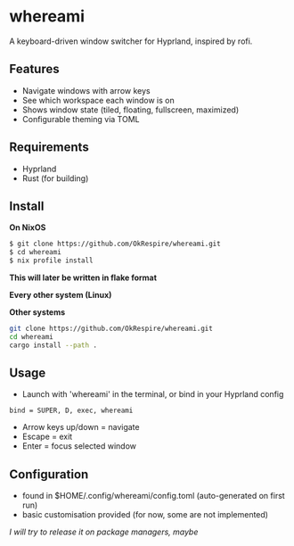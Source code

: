 # whereami

A keyboard-driven window switcher for Hyprland, inspired by rofi.

## Features

- Navigate windows with arrow keys
- See which workspace each window is on
- Shows window state (tiled, floating, fullscreen, maximized)
- Configurable theming via TOML


## Requirements
- Hyprland
- Rust (for building)

## Install

**On NixOS**

```bash
$ git clone https://github.com/OkRespire/whereami.git
$ cd whereami
$ nix profile install

```
**This will later be written in flake format**



**Every other system (Linux)**

**Other systems**
```bash
git clone https://github.com/OkRespire/whereami.git
cd whereami
cargo install --path .
```

## Usage
- Launch with 'whereami' in the terminal, or bind in your Hyprland config
```
bind = SUPER, D, exec, whereami
```

- Arrow keys up/down = navigate
- Escape = exit
- Enter = focus selected window

## Configuration
- found in $HOME/.config/whereami/config.toml (auto-generated on first run)
- basic customisation provided (for now, some are not implemented)

*I will try to release it on package managers, maybe*
